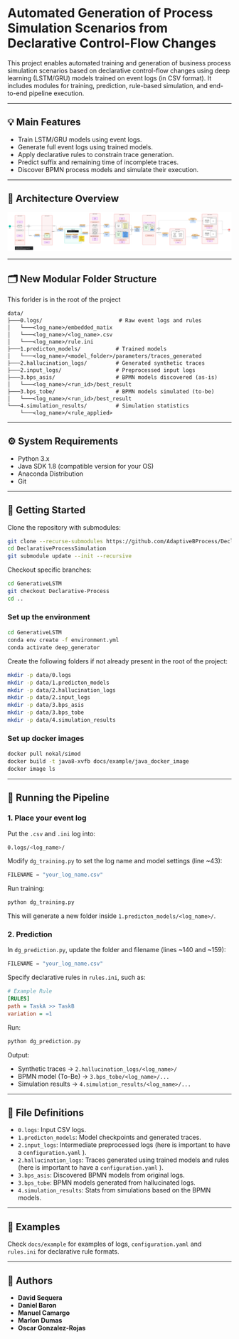 # Automated Generation of Process Simulation Scenarios from Declarative Control-Flow Changes

This project enables automated training and generation of business process simulation scenarios based on declarative control-flow changes using deep learning (LSTM/GRU) models trained on event logs (in CSV format). It includes modules for training, prediction, rule-based simulation, and end-to-end pipeline execution.

---

## 💡 Main Features

* Train LSTM/GRU models using event logs.
* Generate full event logs using trained models.
* Apply declarative rules to constrain trace generation.
* Predict suffix and remaining time of incomplete traces.
* Discover BPMN process models and simulate their execution.

---

## 🧱 Architecture Overview

![Pipeline](https://github.com/AdaptiveBProcess/DeclarativeProcessSimulation/blob/main/docs/pipeline/Pipeline.png)

---

## 🗂️ New Modular Folder Structure

This forlder is in the root of the project

```
data/
├───0.logs/                        # Raw event logs and rules
│   └───<log_name>/embedded_matix
│   └───<log_name>/<log_name>.csv
│   └───<log_name>/rule.ini
├───1.predicton_models/           # Trained models
│   └───<log_name>/<model_folder>/parameters/traces_generated
├───2.hallucination_logs/         # Generated synthetic traces
├───2.input_logs/                 # Preprocessed input logs
├───3.bps_asis/                   # BPMN models discovered (as-is)
│   └───<log_name>/<run_id>/best_result
├───3.bps_tobe/                   # BPMN models simulated (to-be)
│   └───<log_name>/<run_id>/best_result
└───4.simulation_results/         # Simulation statistics
    └───<log_name>/<rule_applied>
```

---

## ⚙️ System Requirements

* Python 3.x
* Java SDK 1.8 (compatible version for your OS)
* Anaconda Distribution
* Git

---

## 🚀 Getting Started

Clone the repository with submodules:

```bash
git clone --recurse-submodules https://github.com/AdaptiveBProcess/DeclarativeProcessSimulation.git
cd DeclarativeProcessSimulation
git submodule update --init --recursive
```

Checkout specific branches:

```bash
cd GenerativeLSTM 
git checkout Declarative-Process
cd ..
```

### Set up the environment

```bash
cd GenerativeLSTM
conda env create -f environment.yml
conda activate deep_generator
```

Create the following folders if not already present in the root of the project:

```bash
mkdir -p data/0.logs
mkdir -p data/1.predicton_models
mkdir -p data/2.hallucination_logs
mkdir -p data/2.input_logs
mkdir -p data/3.bps_asis
mkdir -p data/3.bps_tobe
mkdir -p data/4.simulation_results

```

### Set up docker images


```bash
docker pull nokal/simod
docker build -t java8-xvfb docs/example/java_docker_image
docker image ls
```

---

## 🧪 Running the Pipeline

### 1. Place your event log

Put the `.csv` and `.ini` log into:

```bash
0.logs/<log_name>/
```

Modify `dg_training.py` to set the log name and model settings (line \~43):

```python
FILENAME = "your_log_name.csv"
```

Run training:

```bash
python dg_training.py
```

This will generate a new folder inside `1.predicton_models/<log_name>/`.

### 2. Prediction

In `dg_prediction.py`, update the folder and filename (lines \~140 and \~159):

```python
FILENAME = "your_log_name.csv"
```

Specify declarative rules in `rules.ini`, such as:

```ini
# Example Rule
[RULES]
path = TaskA >> TaskB
variation = =1
```

Run:

```bash
python dg_prediction.py
```

Output:

* Synthetic traces → `2.hallucination_logs/<log_name>/`
* BPMN model (To-Be) → `3.bps_tobe/<log_name>/...`
* Simulation results → `4.simulation_results/<log_name>/...`

---

## 📁 File Definitions

* `0.logs`: Input CSV logs.
* `1.predicton_models`: Model checkpoints and generated traces.
* `2.input_logs`: Intermediate preprocessed logs (here is important to have a `configuration.yaml` ).
* `2.hallucination_logs`: Traces generated using trained models and rules (here is important to have a `configuration.yaml` ).
* `3.bps_asis`: Discovered BPMN models from original logs.
* `3.bps_tobe`: BPMN models generated from hallucinated logs.
* `4.simulation_results`: Stats from simulations based on the BPMN models.

---

## 🧪 Examples

Check `docs/example` for examples of logs, `configuration.yaml` and `rules.ini` for declarative rule formats.

---

## 👤 Authors

* **David Sequera**
* **Daniel Baron**
* **Manuel Camargo**
* **Marlon Dumas**
* **Oscar Gonzalez-Rojas**
